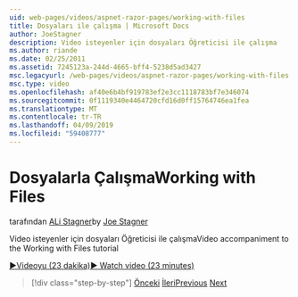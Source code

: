 ```yaml
---
uid: web-pages/videos/aspnet-razor-pages/working-with-files
title: Dosyaları ile çalışma | Microsoft Docs
author: JoeStagner
description: Video isteyenler için dosyaları Öğreticisi ile çalışma
ms.author: riande
ms.date: 02/25/2011
ms.assetid: 7245123a-244d-4665-bff4-5238d5ad3427
msc.legacyurl: /web-pages/videos/aspnet-razor-pages/working-with-files
msc.type: video
ms.openlocfilehash: af40e6b4bf919783ef2e3cc1118783bf7e346074
ms.sourcegitcommit: 0f1119340e4464720cfd16d0ff15764746ea1fea
ms.translationtype: MT
ms.contentlocale: tr-TR
ms.lasthandoff: 04/09/2019
ms.locfileid: "59408777"
---
```

# <a name="working-with-files"></a><span data-ttu-id="8ad39-103">Dosyalarla Çalışma</span><span class="sxs-lookup"><span data-stu-id="8ad39-103">Working with Files</span></span>

<span data-ttu-id="8ad39-104">tarafından [ALi Stagner](https://github.com/JoeStagner)</span><span class="sxs-lookup"><span data-stu-id="8ad39-104">by [Joe Stagner](https://github.com/JoeStagner)</span></span>

<span data-ttu-id="8ad39-105">Video isteyenler için dosyaları Öğreticisi ile çalışma</span><span class="sxs-lookup"><span data-stu-id="8ad39-105">Video accompaniment to the Working with Files tutorial</span></span>

[<span data-ttu-id="8ad39-106">&#9654;Videoyu (23 dakika)</span><span class="sxs-lookup"><span data-stu-id="8ad39-106">&#9654; Watch video (23 minutes)</span></span>](https://channel9.msdn.com/Blogs/ASP-NET-Site-Videos/working-with-files)

> [!div class="step-by-step"]
> <span data-ttu-id="8ad39-107">[Önceki](displaying-data-in-a-chart-part-2.md)
> [İleri](working-with-images.md)</span><span class="sxs-lookup"><span data-stu-id="8ad39-107">[Previous](displaying-data-in-a-chart-part-2.md)
[Next](working-with-images.md)</span></span>
